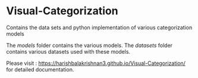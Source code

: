 # Visual-Categorization
Contains the data sets and python implementation of various categorization models

The _models_ folder contains the various models.
The _datasets_ folder contains various datasets used with these models.

Please visit : https://harishbalakrishnan3.github.io/Visual-Categorization/ for detailed documentation.
